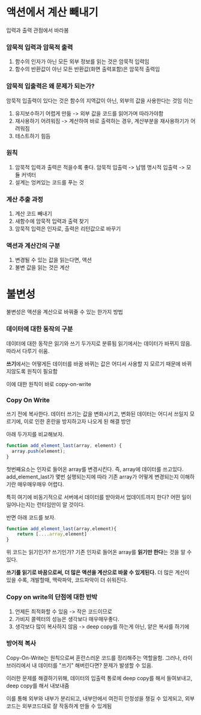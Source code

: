 # 액션에서 계산 빼내기

입력과 출력 관점에서 바라봄

### 암묵적 입력과 암묵적 출력

1. 함수의 인자가 아닌 모든 외부 정보를 읽는 것은 암묵적 입력임
2. 함수의 반환값이 아닌 모든 반환값(화면 출력포함)은 암묵적 출력임

### 암묵적 입출력은 왜 문제가 되는가?

암묵적 입출력이 있다는 것은 함수의 지역값이 아닌, 외부의 값을 사용한다는 것임
이는

1. 유지보수하기 어렵게 만듦 -> 외부 값을 코드를 읽어가며 따라가야함
2. 재사용하기 어려워짐 -> 계산하여 바로 출력하는 경우, 계산부분을 재사용하기가 어려워짐
3. 테스트하기 힘듬

### 원칙

1. 암묵적 입력과 출력은 적을수록 좋다.
   암묵적 입출력 -> 납뗌
   명시적 입출력 -> 모듈 커넥터
2. 설계는 엉켜있는 코드를 푸는 것

### 계산 추출 과정

1. 계산 코드 빼내기
2. 새함수에 암묵적 입력과 출력 찾기
3. 암묵적 입력은 인자로, 출력은 리턴값으로 바꾸기

### 액션과 계산간의 구분

1. 변경될 수 있는 값을 읽는다면, 액션
2. 불변 값을 읽는 것은 계산

# 불변성

불변성은 액션을 계산으로 바꿔줄 수 있는 한가지 방법

### 데이터에 대한 동작의 구분

데이터에 대한 동작은 읽기와 쓰기 두가지로 분류됨
읽기에서는 데이터가 바뀌지 않음. 따라서 다루기 쉬움.

**쓰기**에서는 어떻게든 데이터를 바꿈
바뀌는 값은 어디서 사용할 지 모르기 때문에 바뀌지않도록 원칙이 필요함

이에 대한 원칙이 바로 copy-on-write

### Copy On Write

쓰기 전에 복사한다.
데이터 쓰기는 값을 변화시키고, 변화된 데이터는 어디서 쓰일지 모르기에, 이로 인한 혼란을 방지하고자 나오게 된 해결 방안

아래 두가지를 비교해보자.

```js
function add_element_last(array, element) {
  array.push(element);
}
```

첫번째요소는 인자로 들어온 array를 변경시킨다. 즉, array에 데이터를 쓰고있다.
add_element_last가 몇번 실행되는지에 따라 기존 array가 어떻게 변경되는지 이해하기란 매우매우매우 어렵다.

특히 여기에 비동기적으로 서버에서 데이터를 받아와서 업데이트까지 한다?
어떤 일이 일어나는지는 런타임만이 알 것이다.

반면 아래 코드를 보자.

```js
function add_element_last(array,element){
	return [....array,element]
}
```

위 코드는 읽기인가? 쓰기인가?
기존 인자로 들어온 array를 **읽기만 한다**는 것을 알 수 있다.

**쓰기를 읽기로 바꿈으로써, 더 많은 액션을 계산으로 바꿀 수 있게된다.**
더 많은 계산이 있을 수록, 개발할때, 맥락파악, 코드파악이 더 쉬워진다.

### Copy on write의 단점에 대한 반박

1. 언제든 최적화할 수 있음 -> 작은 코드이므로
2. 가비지 콜렉터의 성능은 생각보다 매우매우좋다.
3. 생각보다 많이 복사하지 않음 -> deep copy를 하는게 아닌, 얕은 복사를 하기에

### 방어적 복사

Copy-On-Write는 원칙으로써 혼란스러운 코드를 정리해주는 역할을함.
그러나, 라이브러리에서 내 데이터를 "쓰기" 해버린다면?
문제가 발생할 수 있음.

이러한 문제를 해결하기위해, 데이터의 입출력 통로에 deep copy를 해서 들여보내고, deep copy를 해서 내보내줌

이를 통해 외부와 내부가 분리되고, 내부안에서 여전히 안정성을 챙길 수 있게되고, 외부 코드는 외부코드대로 잘 작동하게 만들 수 있게됨
